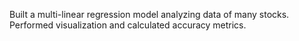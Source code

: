 Built a multi-linear regression model analyzing data of many stocks. Performed visualization and calculated accuracy metrics.
